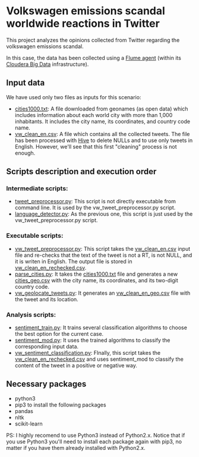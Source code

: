 # Volkswagen emissions scandal worldwide reactions in Twitter

This project analyzes the opinions collected from Twitter regarding the volkswagen emissions scandal.

In this case, the data has been collected using a [Flume agent](http://blog.cloudera.com/blog/2012/10/analyzing-twitter-data-with-hadoop-part-2-gathering-data-with-flume/) (within its [Cloudera Big Data](http://www.cloudera.com/content/cloudera/en/home.html) infrastructure).

## Input data
We have used only two files as inputs for this scenario:
* [cities1000.txt](input/cities1000.txt): A file downloaded from geonames (as open data) which includes information about each world city with more than 1,000 inhabitants. It includes the city name, its coordinates, and country code name.
* [vw_clean_en.csv](input/vw_clean_en.csv): A file which contains all the collected tweets. The file has been processed with [Hive](https://hive.apache.org/) to delete NULLs and to use only tweets in English. However, we'll see that this first "cleaning" process is not enough.

## Scripts description and execution order
### Intermediate scripts:
* [tweet_preprocessor.py](tweet_preprocessor.py): This script is not directly executable from command line. It is used by the vw_tweet_preprocessor.py script.
* [language_detector.py](language_detector.py): As the previous one, this script is just used by the vw_tweet_preprocessor.py script.
### Executable scripts:
* [vw_tweet_preprocessor.py](vw_tweet_preprocessor.py): This script takes the [vw_clean_en.csv](input/vw_clean_en.csv) input file and re-checks that the text of the tweet is not a RT, is not NULL, and it is writen in English. The output file is stored in [vw_clean_en_rechecked.csv](output/vw_clean_en_rechecked.csv).
* [parse_cities.py](parse_cities.py): It takes the [cities1000.txt](input/cities1000.txt) file and generates a new [cities_geo.csv](output/cities_geo.csv) with the city name, its coordinates, and its two-digit country code.
* [vw_geolocate_tweets.py](vw_geolocate_tweets.py): It generates an [vw_clean_en_geo.csv](output/vw_clean_en_geo.csv) file with the tweet and its location.
### Analysis scripts:
* [sentiment_train.py](sentiment_train.py): It trains several classification algorithms to choose the best option for the current case.
* [sentiment_mod.py](sentiment_mod.py): It uses the trained algorithms to classify the corresponding input data.
* [vw_sentiment_classification.py](vw_sentiment_classification.py): FInally, this script takes the [vw_clean_en_rechecked.csv](output/vw_clean_en_rechecked.csv) and uses sentiment_mod to classify the content of the tweet in a positive or negative way.

## Necessary packages
* python3
* pip3 to install the following packages
* pandas
* nltk
* scikit-learn
 
PS: I highly recomend to use Python3 instead of Python2.x. Notice that if you use Python3 you'll need to install each package again with pip3, no matter if you have them already installed with Python2.x.
